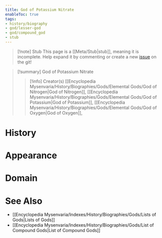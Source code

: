```yaml
---
title: God of Potassium Nitrate
enableToc: true
tags:
- history/biography
- god/lesser-god
- god/compound_god
- stub
---
```


> [!note] Stub
> This page is a [[Meta/Stub|stub]], meaning it is incomplete. Help expand it by commenting or create a new [issue](https://github.com/RagtimeGal/quartz--encyclopedia-mysenvaria/issues/new/choose) on the git!


> [!summary] God of Potassium Nitrate
> > [!info] Creator(s)
> > [[Encyclopedia Mysenvaria/History/Biographies/Gods/Elemental Gods/God of Nitrogen|God of Nitrogen]], [[Encyclopedia Mysenvaria/History/Biographies/Gods/Elemental Gods/God of Potassium|God of Potassium]], [[Encyclopedia Mysenvaria/History/Biographies/Gods/Elemental Gods/God of Oxygen|God of Oxygen]], 

# History

# Appearance

# Domain

# See Also
- [[Encyclopedia Mysenvaria/Indexes/History/Biographies/Gods/Lists of Gods|Lists of Gods]]
- [[Encyclopedia Mysenvaria/Indexes/History/Biographies/Gods/List of Compound Gods|List of Compound Gods]]